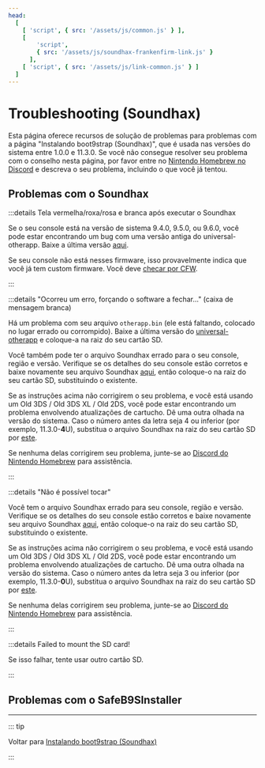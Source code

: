 ```yaml
---
head:
  [
    [ 'script', { src: '/assets/js/common.js' } ],
    [
        'script',
        { src: '/assets/js/soundhax-frankenfirm-link.js' }
      ],
    [ 'script', { src: '/assets/js/link-common.js' } ]
  ]
---
```


# Troubleshooting (Soundhax)

Esta página oferece recursos de solução de problemas para problemas com a página "Instalando boot9strap (Soundhax)", que é usada nas versões do sistema entre 1.0.0 e 11.3.0. Se você não consegue resolver seu problema com o conselho nesta página, por favor entre no [Nintendo Homebrew no Discord](https://discord.gg/MWxPgEp) e descreva o seu problema, incluindo o que você já tentou.

## Problemas com o Soundhax

:::details Tela vermelha/roxa/rosa e branca após executar o Soundhax

Se o seu console está na versão de sistema 9.4.0, 9.5.0, ou 9.6.0, você pode estar encontrando um bug com uma versão antiga do universal-otherapp. Baixe a última versão [aqui](https://github.com/TuxSH/universal-otherapp/releases/latest).

Se seu console não está nesses firmware, isso provavelmente indica que você já tem custom firmware. Você deve [checar por CFW](checking-for-cfw).

:::

:::details "Ocorreu um erro, forçando o software a fechar..." (caixa de mensagem branca)

Há um problema com seu arquivo `otherapp.bin` (ele está faltando, colocado no lugar errado ou corrompido). Baixe a última versão do [universal-otherapp](https://github.com/TuxSH/universal-otherapp/releases/latest) e coloque-a na raiz do seu cartão SD.

Você também pode ter o arquivo Soundhax errado para o seu console, região e versão. Verifique se os detalhes do seu console estão corretos e baixe novamente seu arquivo Soundhax [aqui](http://soundhax.com), então coloque-o na raiz do seu cartão SD, substituindo o existente.

Se as instruções acima não corrigirem o seu problema, e você está usando um Old 3DS / Old 3DS XL / Old 2DS, você pode estar encontrando um problema envolvendo atualizações de cartucho. Dê uma outra olhada na versão do sistema. Caso o número antes da letra seja 4 ou inferior (por exemplo, 11.3.0-**4**U), substitua o arquivo Soundhax na raiz do seu cartão SD por [este](http://soundhax.686178.xyz/frankenfirm.html?crash).

Se nenhuma delas corrigirem seu problema, junte-se ao [Discord do Nintendo Homebrew](https://discord.gg/MWxPgEp) para assistência.

:::

:::details "Não é possível tocar"

Você tem o arquivo Soundhax errado para seu console, região e versão. Verifique se os detalhes do seu console estão corretos e baixe novamente seu arquivo Soundhax [aqui](http://soundhax.com), então coloque-o na raiz do seu cartão SD, substituindo o existente.

Se as instruções acima não corrigirem o seu problema, e você está usando um Old 3DS / Old 3DS XL / Old 2DS, você pode estar encontrando um problema envolvendo atualizações de cartucho. Dê uma outra olhada na versão do sistema. Caso o número antes da letra seja 3 ou inferior (por exemplo, 11.3.0-**0**U), substitua o arquivo Soundhax na raiz do seu cartão SD por [este](http://soundhax.686178.xyz/frankenfirm.html?unplayable).

Se nenhuma delas corrigirem seu problema, junte-se ao [Discord do Nintendo Homebrew](https://discord.gg/MWxPgEp) para assistência.

:::

:::details Failed to mount the SD card!

Se isso falhar, tente usar outro cartão SD.

:::

## Problemas com o SafeB9SInstaller

<!--@include: ./_include/troubleshooting-sb9si-bin.md -->

<!--@include: ./_include/troubleshooting-sb9si-common.md -->

<!--@include: ./_include/troubleshooting-get-help-common.md -->

---

::: tip

Voltar para [Instalando boot9strap (Soundhax)](installing-boot9strap-\(soundhax\))

:::

<!--@include: ./_include/troubleshooting-return.md -->
